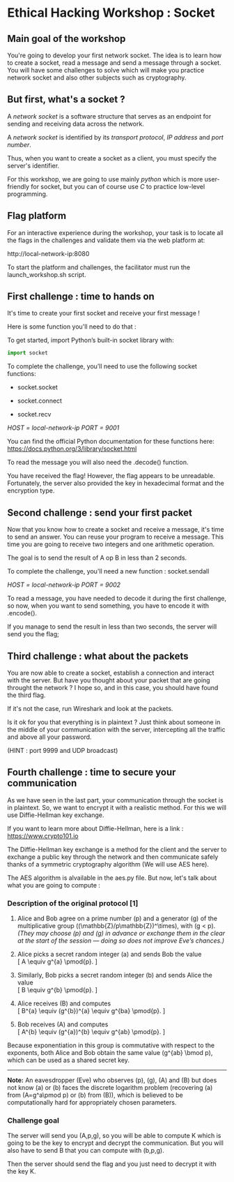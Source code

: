 # Ethical Hacking Workshop : Socket

## Main goal of the workshop

You're going to develop your first network socket. The idea is to learn how to create a socket, read a message and send a message through a socket. You will have some challenges to solve which will make you practice network socket and also other subjects such as cryptography.

## But first, what's a socket ?

A *network socket* is a software structure that serves as an endpoint for sending and receiving data across the network.

A *network socket* is identified by its *transport protocol*, *IP address* and *port number*.

Thus, when you want to create a socket as a client, you must specify the server's identifier.

For this workshop, we are going to use mainly *python* which is more user-friendly for socket, but you can of course use *C* to practice low-level programming.

## Flag platform

For an interactive experience during the workshop, your task is to locate all the flags in the challenges and validate them via the web platform at:

http://local-network-ip:8080

To start the platform and challenges, the facilitator must run the launch_workshop.sh script.

## First challenge : time to hands on

It's time to create your first socket and receive your first message !

Here is some function you'll need to do that : 

To get started, import Python’s built-in socket library with:

```python
import socket
```

To complete the challenge, you’ll need to use the following socket functions:

- socket.socket

- socket.connect

- socket.recv

*HOST = local-network-ip*
*PORT = 9001*

You can find the official Python documentation for these functions here:
https://docs.python.org/3/library/socket.html

To read the message you will also need the .decode() function.

You have received the flag! However, the flag appears to be unreadable. Fortunately, the server also provided the key in hexadecimal format and the encryption type.

## Second challenge : send your first packet

Now that you know how to create a socket and receive a message, it's time to send an answer. You can reuse your program to receive a message. This time you are going to receive two integers and one arithmetic operation. 

The goal is to send the result of A op B in less than 2 seconds. 

To complete the challenge, you'll need a new function : socket.sendall

*HOST = local-network-ip*
*PORT = 9002*

To read a message, you have needed to decode it during the first challenge, so now, when you want to send something, you have to encode it with .encode().

If you manage to send the result in less than two seconds, the server will send you the flag;

## Third challenge : what about the packets

You are now able to create a socket, establish a connection and interact with the server. But have you thought about your packet that are going throught the network ? I hope so, and in this case, you should have found the third flag.

If it's not the case, run Wireshark and look at the packets.

Is it ok for you that everything is in plaintext ? Just think about someone in the middle of your communication with the server, intercepting all the traffic and above all your password.

(HINT : port 9999 and UDP broadcast)

## Fourth challenge : time to secure your communication

As we have seen in the last part, your communication through the socket is in plaintext. So, we want to encrypt it with a realistic method. For this we will use Diffie-Hellman key exchange.

If you want to learn more about Diffie-Hellman, here is a link : https://www.crypto101.io

The Diffie-Hellman key exchange is a method for the client and the server to exchange a public key through the network and then communicate safely thanks of a symmetric cryptography algorithm (We will use AES here).

The AES algorithm is alvailable in the aes.py file. But now, let's talk about what you are going to compute :

### Description of the original protocol [1]

1. Alice and Bob agree on a prime number \(p\) and a generator \(g\) of the multiplicative group \((\mathbb{Z}/p\mathbb{Z})^\times\), with \(g < p\).  
   *(They may choose \(p\) and \(g\) in advance or exchange them in the clear at the start of the session — doing so does not improve Eve’s chances.)*

2. Alice picks a secret random integer \(a\) and sends Bob the value  
   \[
   A \equiv g^{a} \pmod{p}.
   \]

3. Similarly, Bob picks a secret random integer \(b\) and sends Alice the value  
   \[
   B \equiv g^{b} \pmod{p}.
   \]

4. Alice receives \(B\) and computes  
   \[
   B^{a} \equiv (g^{b})^{a} \equiv g^{ba} \pmod{p}.
   \]

5. Bob receives \(A\) and computes  
   \[
   A^{b} \equiv (g^{a})^{b} \equiv g^{ab} \pmod{p}.
   \]

Because exponentiation in this group is commutative with respect to the exponents, both Alice and Bob obtain the same value \(g^{ab} \bmod p\), which can be used as a shared secret key.

---

**Note:** An eavesdropper (Eve) who observes \(p\), \(g\), \(A\) and \(B\) but does not know \(a\) or \(b\) faces the discrete logarithm problem (recovering \(a\) from \(A=g^a\pmod p\) or \(b\) from \(B\)), which is believed to be computationally hard for appropriately chosen parameters.

### Challenge goal

The server will send you (A,p,g), so you will be able to compute K which is going to be the key to encrypt and decrypt the communication. But you will also have to send B that you can compute with (b,p,g). 

Then the server should send the flag and you just need to decrypt it with the key K.